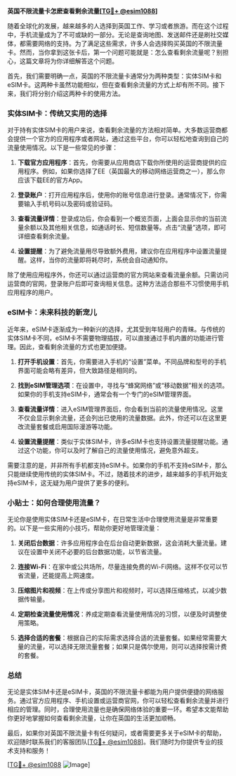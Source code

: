 **英国不限流量卡怎麽查看剩余流量[[TG💪+ @esim1088](https://t.me/s/esim1088)]**

随着全球化的发展，越来越多的人选择到英国工作、学习或者旅游。而在这个过程中，手机流量成为了不可或缺的一部分。无论是查询地图、发送邮件还是刷社交媒体，都需要网络的支持。为了满足这些需求，许多人会选择购买英国的不限流量卡。然而，当你拿到这张卡后，第一个问题可能就是：怎么查看剩余流量呢？别担心，这篇文章将为你详细解答这个问题。

首先，我们需要明确一点，英国的不限流量卡通常分为两种类型：实体SIM卡和eSIM卡。这两种卡虽然功能相似，但在查看剩余流量的方式上却有所不同。接下来，我们将分别介绍这两种卡的使用方法。

### 实体SIM卡：传统又实用的选择

对于持有实体SIM卡的用户来说，查看剩余流量的方法相对简单。大多数运营商都会提供一个官方的应用程序或者网站，通过这些平台，你可以轻松地查询到自己的流量使用情况。以下是一些常见的步骤：

1. **下载官方应用程序**：首先，你需要从应用商店下载你所使用的运营商提供的应用程序。例如，如果你选择了EE（英国最大的移动网络运营商之一），那么你应该下载EE的官方App。

2. **登录账户**：打开应用程序后，使用你的账号信息进行登录。通常情况下，你需要输入手机号码以及密码或验证码。

3. **查看流量详情**：登录成功后，你会看到一个概览页面，上面会显示你的当前流量余额以及其他相关信息，如通话时长、短信数量等。点击“流量”选项，即可详细查看剩余流量。

4. **设置提醒**：为了避免流量用尽导致额外费用，建议你在应用程序中设置流量提醒。这样，当你的流量即将耗尽时，系统会自动通知你。

除了使用应用程序外，你还可以通过运营商的官方网站来查看流量余额。只需访问运营商的官网，登录账户后即可查询相关信息。这种方法适合那些不习惯使用手机应用程序的用户。

### eSIM卡：未来科技的新宠儿

近年来，eSIM卡逐渐成为一种新兴的选择，尤其受到年轻用户的青睐。与传统的实体SIM卡不同，eSIM卡不需要物理插拔，可以直接通过手机内置的功能进行管理。因此，查看剩余流量的方式也更加便捷。

1. **打开手机设置**：首先，你需要进入手机的“设置”菜单。不同品牌和型号的手机界面可能会略有差异，但大致路径是相同的。

2. **找到eSIM管理选项**：在设置中，寻找与“蜂窝网络”或“移动数据”相关的选项。如果你的手机支持eSIM卡，通常会有一个专门的eSIM管理界面。

3. **查看流量详情**：进入eSIM管理界面后，你会看到当前的流量使用情况。这里不仅会显示剩余流量，还会列出已使用的流量数据。此外，你还可以在这里更改流量套餐或启用国际漫游等功能。

4. **设置流量提醒**：类似于实体SIM卡，许多eSIM卡也支持设置流量提醒功能。通过这个功能，你可以及时了解自己的流量使用情况，避免意外超支。

需要注意的是，并非所有手机都支持eSIM卡。如果你的手机不支持eSIM卡，那么只能继续使用传统的实体SIM卡。不过，随着技术的进步，越来越多的手机开始支持eSIM卡，这无疑为用户提供了更多的便利。

### 小贴士：如何合理使用流量？

无论你是使用实体SIM卡还是eSIM卡，在日常生活中合理使用流量是非常重要的。以下是一些实用的小技巧，帮助你更好地管理流量：

1. **关闭后台数据**：许多应用程序会在后台自动更新数据，这会消耗大量流量。建议在设置中关闭不必要的后台数据功能，以节省流量。

2. **连接Wi-Fi**：在家中或公共场所，尽量连接免费的Wi-Fi网络。这样不仅可以节省流量，还能提高上网速度。

3. **压缩图片和视频**：在上传或分享图片和视频时，可以选择压缩格式，以减少数据传输量。

4. **定期检查流量使用情况**：养成定期查看流量使用情况的习惯，以便及时调整使用策略。

5. **选择合适的套餐**：根据自己的实际需求选择合适的流量套餐。如果经常需要大量的流量，可以选择无限流量套餐；如果只是偶尔使用，则可以选择按需计费的套餐。

### 总结

无论是实体SIM卡还是eSIM卡，英国的不限流量卡都能为用户提供便捷的网络服务。通过官方应用程序、手机设置或运营商官网，你可以轻松查看剩余流量并进行相应的管理。同时，合理使用流量也是确保网络体验的重要一环。希望本文能帮助你更好地掌握如何查看剩余流量，让你在英国的生活更加顺畅。

最后，如果你对英国不限流量卡有任何疑问，或者需要更多关于eSIM卡的帮助，欢迎随时联系我们的客服团队[[TG💪+ @esim1088](https://t.me/s/esim1088)]。我们随时为你提供专业的技术支持和服务！

[[TG💪+ @esim1088](https://t.me/s/esim1088) ![Image](https://i.postimg.cc/4NQfJmqS/Snipaste-2025-05-13-00-14-12.png)]